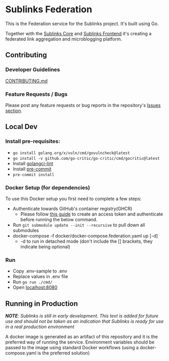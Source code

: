 # Sublinks Federation

This is the Federation service for the Sublinks project. It's built using Go.

Together with the [Sublinks Core](https://github.com/sublinks/sublinks-api) and [Sublinks Frontend](https://github.com/sublinks/sublinks-frontend) it's creating a federated link aggregation and microblogging platform.

## Contributing

### Developer Guidelines

[CONTRIBUTING.md](CONTRIBUTING.md)

### Feature Requests / Bugs

Please post any feature requests or bug reports in the repository's [Issues section](https://github.com/sublinks/sublinks-federation/issues).

## Local Dev

### Install pre-requisites:

- `go install golang.org/x/vuln/cmd/govulncheck@latest`
- `go install -v github.com/go-critic/go-critic/cmd/gocritic@latest`
- Install [golangci-lint](https://golangci-lint.run/usage/install/#local-installation)
- Install [pre-commit](https://pre-commit.com/#installation)
- `pre-commit install`

### Docker Setup (for dependencies)

To use this Docker setup you first need to complete a few steps:

- Authenticate towards GitHub's container registry(GHCR)
  - Please follow [this guide](https://docs.github.com/en/packages/working-with-a-github-packages-registry/working-with-the-container-registry#authenticating-with-a-personal-access-token-classic) to create an access token and authenticate before running the below command.
- Run `git submodule update --init --recursive` to pull down all submodules
- docker-compose -f docker/docker-compose.federation.yaml up [-d]
  - -d to run in detached mode (don't include the [] brackets, they indicate being optional)

### Run

- Copy .env-sample to .env
- Replace values in .env file
- Run `go run ./cmd/`
- Open [localhost:8080](http://localhost:8080/)

## Running in Production

_**NOTE**: Sublinks is still in early development. This text is added for future use and should not be taken as an indication that Sublinks is ready for use in a real production environment_

A docker image is generated as an artifact of this repository and it is the preferred way of running the service. Environment variables should be passed to the image using standard Docker workflows (using a docker-compose.yaml is the preferred solution)
